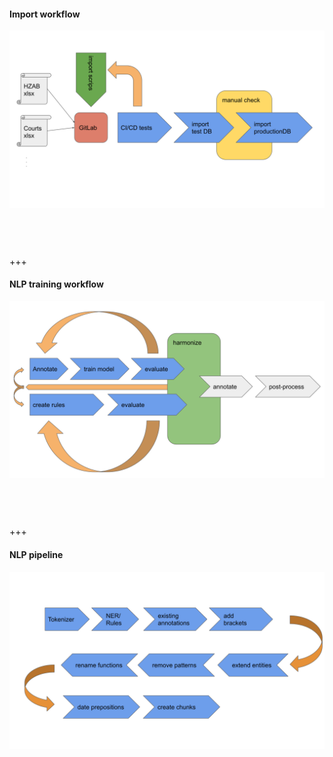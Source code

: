 #### Import workflow

<img class="r-stretch" style="margin-bottom:60px" src="images/viecpro_workflow_gitlab.svg">

+++

#### NLP training workflow

<img class="r-stretch" style="margin-bottom:60px" src="images/viecpro_train_nlp.svg">

+++

#### NLP pipeline

<img class="r-stretch" style="margin-bottom:60px" src="images/viecpro_workflow_nlp.svg">


